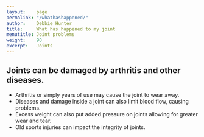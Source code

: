 ```yaml
---
layout:    page
permalink: "/whathashappened/"
author:    Debbie Hunter
title:     What has happened to my joint
menutitle: Joint problems
weight:    90
excerpt:   Joints
---
```


<H2>Joints can be damaged by arthritis and other diseases.</H2>
<ul>
<li>Arthritis or simply years of use may cause the joint to wear away.</li>
<li>Diseases and damage inside a joint can also limit blood flow, causing problems.</li>
<li>Excess weight can also put added pressure on joints allowing for greater wear and tear. </li>
<li>Old sports injuries can impact the integrity of joints. </li>
</ul>